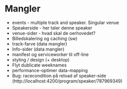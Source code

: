# Mangler

- events - multiple track and speaker. Singular venue
- Speakerside - her taler denne speaker
- venue-sider - hvad skal de oerhovedet?
- Billedskalering og caching (sw)
- track-farve (data mangler)
- Info-sider (data mangler)
- manifest og serviceworker til off-line
- styling / design (+ desktop)
- Flyt dublicate weeknames
- performance-optimer data-mapping
- Bug: racecondition på reload af speaker-side (http://localhost:4200/program/speaker/787969349)
